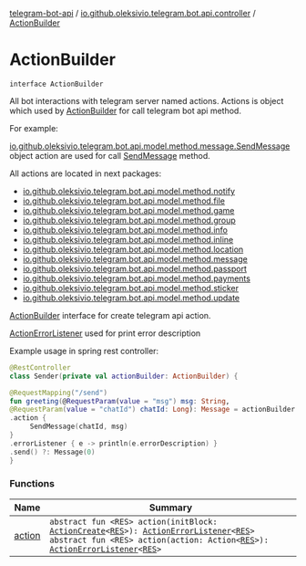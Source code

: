 [telegram-bot-api](../../index.md) / [io.github.oleksivio.telegram.bot.api.controller](../index.md) / [ActionBuilder](./index.md)

# ActionBuilder

`interface ActionBuilder`

All bot interactions with telegram server named actions.
Actions is object which used by [ActionBuilder](./index.md) for call telegram bot api method.

For example:

[io.github.oleksivio.telegram.bot.api.model.method.message.SendMessage](../../io.github.oleksivio.telegram.bot.api.model.method.message/-send-message/index.md) object action
are used for call [SendMessage](https://core.telegram.org/bots/api/#sendmessage) method.

All actions are located in next packages:

* [io.github.oleksivio.telegram.bot.api.model.method.notify](../../io.github.oleksivio.telegram.bot.api.model.method.notify/index.md)
* [io.github.oleksivio.telegram.bot.api.model.method.file](../../io.github.oleksivio.telegram.bot.api.model.method.file/index.md)
* [io.github.oleksivio.telegram.bot.api.model.method.game](../../io.github.oleksivio.telegram.bot.api.model.method.game/index.md)
* [io.github.oleksivio.telegram.bot.api.model.method.group](../../io.github.oleksivio.telegram.bot.api.model.method.group/index.md)
* [io.github.oleksivio.telegram.bot.api.model.method.info](../../io.github.oleksivio.telegram.bot.api.model.method.info/index.md)
* [io.github.oleksivio.telegram.bot.api.model.method.inline](../../io.github.oleksivio.telegram.bot.api.model.method.inline/index.md)
* [io.github.oleksivio.telegram.bot.api.model.method.location](../../io.github.oleksivio.telegram.bot.api.model.method.location/index.md)
* [io.github.oleksivio.telegram.bot.api.model.method.message](../../io.github.oleksivio.telegram.bot.api.model.method.message/index.md)
* [io.github.oleksivio.telegram.bot.api.model.method.passport](../../io.github.oleksivio.telegram.bot.api.model.method.passport/index.md)
* [io.github.oleksivio.telegram.bot.api.model.method.payments](../../io.github.oleksivio.telegram.bot.api.model.method.payments/index.md)
* [io.github.oleksivio.telegram.bot.api.model.method.sticker](../../io.github.oleksivio.telegram.bot.api.model.method.sticker/index.md)
* [io.github.oleksivio.telegram.bot.api.model.method.update](../../io.github.oleksivio.telegram.bot.api.model.method.update/index.md)

[ActionBuilder](./index.md) interface for create telegram api action.

[ActionErrorListener](../-action-error-listener/index.md) used for print error description

Example usage in spring rest controller:

``` kotlin
@RestController
class Sender(private val actionBuilder: ActionBuilder) {

@RequestMapping("/send")
fun greeting(@RequestParam(value = "msg") msg: String,
@RequestParam(value = "chatId") chatId: Long): Message = actionBuilder
.action {
     SendMessage(chatId, msg)
}
.errorListener { e -> println(e.errorDescription) }
.send() ?: Message(0)
}

```

### Functions

| Name | Summary |
|---|---|
| [action](action.md) | `abstract fun <RES> action(initBlock: `[`ActionCreate`](../-action-create.md)`<`[`RES`](action.md#RES)`>): `[`ActionErrorListener`](../-action-error-listener/index.md)`<`[`RES`](action.md#RES)`>`<br>`abstract fun <RES> action(action: Action<`[`RES`](action.md#RES)`>): `[`ActionErrorListener`](../-action-error-listener/index.md)`<`[`RES`](action.md#RES)`>` |
